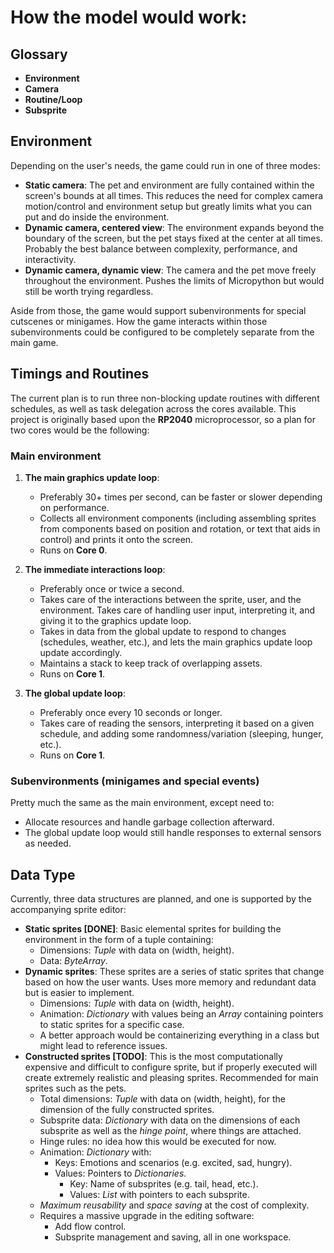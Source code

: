 # How the model would work:

## Glossary
- **Environment**
- **Camera**
- **Routine/Loop**
- **Subsprite**

## Environment

Depending on the user's needs, the game could run in one of three modes:
- **Static camera**: The pet and environment are fully contained within the screen's bounds at all times. This reduces the need for complex camera motion/control and environment setup but greatly limits what you can put and do inside the environment.
- **Dynamic camera, centered view**: The environment expands beyond the boundary of the screen, but the pet stays fixed at the center at all times. Probably the best balance between complexity, performance, and interactivity.
- **Dynamic camera, dynamic view**: The camera and the pet move freely throughout the environment. Pushes the limits of Micropython but would still be worth trying regardless.

Aside from those, the game would support subenvironments for special cutscenes or minigames. How the game interacts within those subenvironments could be configured to be completely separate from the main game.

## Timings and Routines

The current plan is to run three non-blocking update routines with different schedules, as well as task delegation across the cores available. This project is originally based upon the **RP2040** microprocessor, so a plan for two cores would be the following:

### Main environment
1. **The main graphics update loop**:
    - Preferably 30+ times per second, can be faster or slower depending on performance.
    - Collects all environment components (including assembling sprites from components based on position and rotation, or text that aids in control) and prints it onto the screen.
    - Runs on **Core 0**.

2. **The immediate interactions loop**:
    - Preferably once or twice a second.
    - Takes care of the interactions between the sprite, user, and the environment. Takes care of handling user input, interpreting it, and giving it to the graphics update loop.
    - Takes in data from the global update to respond to changes (schedules, weather, etc.), and lets the main graphics update loop update accordingly.
    - Maintains a stack to keep track of overlapping assets.
    - Runs on **Core 1**.

3. **The global update loop**:
    - Preferably once every 10 seconds or longer.
    - Takes care of reading the sensors, interpreting it based on a given schedule, and adding some randomness/variation (sleeping, hunger, etc.).
    - Runs on **Core 1**.

### Subenvironments (minigames and special events)
Pretty much the same as the main environment, except need to:
- Allocate resources and handle garbage collection afterward.
- The global update loop would still handle responses to external sensors as needed.

## Data Type

Currently, three data structures are planned, and one is supported by the accompanying sprite editor:
- **Static sprites [DONE]**: Basic elemental sprites for building the environment in the form of a tuple containing:
    - Dimensions: *Tuple* with data on (width, height).
    - Data: *ByteArray*.
- **Dynamic sprites**: These sprites are a series of static sprites that change based on how the user wants. Uses more memory and redundant data but is easier to implement.
    - Dimensions: *Tuple* with data on (width, height).
    - Animation: *Dictionary* with values being an *Array* containing pointers to static sprites for a specific case.
    - A better approach would be containerizing everything in a class but might lead to reference issues.
- **Constructed sprites [TODO]**: This is the most computationally expensive and difficult to configure sprite, but if properly executed will create extremely realistic and pleasing sprites. Recommended for main sprites such as the pets.
    - Total dimensions: *Tuple* with data on (width, height), for the dimension of the fully constructed sprites.
    - Subsprite data: *Dictionary* with data on the dimensions of each subsprite as well as the *hinge point*, where things are attached.
    - Hinge rules: no idea how this would be executed for now.
    - Animation: *Dictionary* with:
        - Keys: Emotions and scenarios (e.g. excited, sad, hungry).
        - Values: Pointers to *Dictionaries*.
            - Key: Name of subsprites (e.g. tail, head, etc.).
            - Values: *List* with pointers to each subsprite.
    - _Maximum reusability_ and _space saving_ at the cost of complexity.
    - Requires a massive upgrade in the editing software:
        - Add flow control.
        - Subsprite management and saving, all in one workspace.